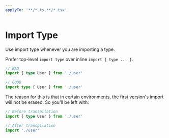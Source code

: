 ```yaml
---
applyTo: '**/*.ts,**/*.tsx'
---
```


# Import Type

Use import type whenever you are importing a type.

Prefer top-level `import type` over inline `import { type ... }`.

```ts
// BAD
import { type User } from './user'
```

```ts
// GOOD
import type { User } from './user'
```

The reason for this is that in certain environments, the first version's import
will not be erased. So you'll be left with:

```ts
// Before transpilation
import { type User } from './user'

// After transpilation
import './user'
```
